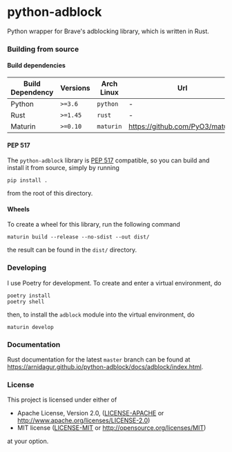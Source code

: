 # python-adblock

Python wrapper for Brave's adblocking library, which is written in Rust.

### Building from source

#### Build dependencies

| Build Dependency | Versions | Arch Linux | Url                             |
| ---------------- | -------- | ---------- | ------------------------------- |
| Python           | `>=3.6`  | `python`   | -                               |
| Rust             | `>=1.45` | `rust`     | -                               |
| Maturin          | `>=0.10` | `maturin`  | https://github.com/PyO3/maturin |

#### PEP 517

The `python-adblock` library is [PEP 517](https://www.python.org/dev/peps/pep-0517/) compatible, so you can build and install it from source, simply by running

```
pip install .
```

from the root of this directory.

#### Wheels

To create a wheel for this library, run the following command

```
maturin build --release --no-sdist --out dist/
```

the result can be found in the `dist/` directory.

### Developing

I use Poetry for development. To create and enter a virtual environment, do

```
poetry install
poetry shell
```

then, to install the `adblock` module into the virtual environment, do

```
maturin develop
```

### Documentation

Rust documentation for the latest `master` branch can be found at https://arnidagur.github.io/python-adblock/docs/adblock/index.html.

### License

This project is licensed under either of

- Apache License, Version 2.0, ([LICENSE-APACHE](LICENSE-APACHE) or
  http://www.apache.org/licenses/LICENSE-2.0)
- MIT license ([LICENSE-MIT](LICENSE-MIT) or
  http://opensource.org/licenses/MIT)

at your option.
